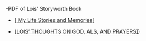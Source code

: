 -PDF of Lois' Storyworth Book

 - [[ My Life Stories and Memories]](https://drive.google.com/file/d/1H9vEYw2IVeJgDaL_iM08ToczZhqoxMRj/view?usp=sharing)

 - [[LOIS’ THOUGHTS ON GOD, ALS, AND PRAYERS]](https://www.classcreator.com/000/1/8/2/22281/userfiles/file/musings20200510(1).pdf))
